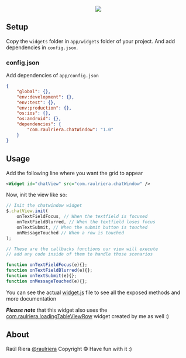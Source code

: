 <p align="center">
	<img src="https://github.com/raulriera/alloy-widgets/raw/master/assets/ChatWindow.png" />
</p>

Setup
------
Copy the `widgets` folder in `app/widgets` folder of your project.
And add dependencies in `config.json`.

### config.json ###
Add dependencies of `app/config.json`

```json
{
    "global": {},
    "env:development": {},
    "env:test": {},
    "env:production": {},
    "os:ios": {},
    "os:android": {},
    "dependencies": {
        "com.raulriera.chatWindow": "1.0"
    }
}
```

Usage
------
Add the following line where you want the grid to appear

```xml
<Widget id="chatView" src="com.raulriera.chatWindow" />
```

Now, init the view like so:

```javascript
// Init the chatwindow widget
$.chatView.init(
	onTextFieldFocus, // When the textfield is focused
	onTextFieldBlurred, // When the textfield loses focus
	onTextSubmit, // When the submit button is touched
	onMessageTouched // When a row is touched
);

// These are the callbacks functions our view will execute
// add any code inside of them to handle those scenarios

function onTextFieldFocus(e){};
function onTextFieldBlurred(e){};
function onTextSubmit(e){};
function onMessageTouched(e){};
```

You can see the actual [widget.js](https://github.com/raulriera/alloy-widgets/blob/master/com.raulriera.chatWindow/controllers/widget.js) file to see all the exposed methods and more documentation

***Please note*** that this widget also uses the [com.raulriera.loadingTableViewRow](https://github.com/raulriera/alloy-widgets/tree/master/com.raulriera.loadingTableViewRow) widget created by me as well :)

About
----------
Raúl Riera [@raulriera](https://twitter.com/raulriera/)
Copyright &copy; Have fun with it :)
